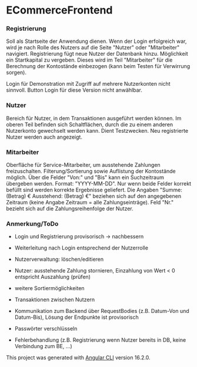 # ECommerceFrontend

### Registrierung
Soll als Startseite der Anwendung dienen. Wenn der Login erfolgreich war, wird je nach Rolle des Nutzers auf die Seite "Nutzer" oder "Mitarbeiter" navigiert. Registrierung fügt neue Nutzer der Datenbank hinzu. Möglichkeit ein Startkapital zu vergeben. Dieses wird im Teil "Mitarbeiter" für die Berechnung der Kontostände einbezogen (kann beim Testen für Verwirrung sorgen).

Login für Demonstration mit Zugriff auf mehrere Nutzerkonten nicht sinnvoll. Button Login für diese Version nicht anwählbar.

### Nutzer

Bereich für Nutzer, in dem Transaktionen ausgeführt werden können. Im oberen Teil befinden sich Schaltflächen, durch die zu einem anderen Nutzerkonto gewechselt werden kann. Dient Testzwecken. Neu registrierte Nutzer werden auch angezeigt.

### Mitarbeiter

Oberfläche für Service-Mitarbeiter, um ausstehende Zahlungen freizuschalten. Filterung/Sortierung sowie Auflistung der Kontostände möglich. Über die Felder "Von:" und "Bis" kann ein Suchzeitraum übergeben werden. Format: "YYYY-MM-DD". Nur wenn beide Felder korrekt befüllt sind werden korrekte Ergebnisse geliefert. Die Angaben "Summe: (Betrag) € Ausstehend: (Betrag) €" beziehen sich auf den angegebenen Zeitraum (keine Angabe Zeitraum = alle Zahlungseinträge). Feld "Nr." bezieht sich auf die Zahlungsreihenfolge der Nutzer.

### Anmerkung/ToDo

- Login und Registrierung provisorisch -> nachbessern
- Weiterleitung nach Login entsprechend der Nutzerrolle
- Nutzerverwaltung: löschen/editieren
- Nutzer: ausstehende Zahlung stornieren, Einzahlung von Wert < 0 entspricht Auszahlung (prüfen)
- weitere Sortiermöglichkeiten
- Transaktionen zwischen Nutzern


- Kommunikation zum Backend über RequestBodies (z.B. Datum-Von und Datum-Bis), Lösung der Endpunkte ist provisorisch
- Passwörter verschlüsseln
- Fehlerbehandlung (z.B. Registrierung wenn Nutzer bereits in DB, keine Verbindung zum BE, ...)


This project was generated with [Angular CLI](https://github.com/angular/angular-cli) version 16.2.0.
